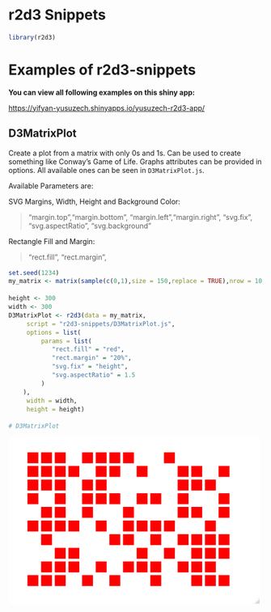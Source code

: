r2d3 Snippets
================

``` r
library(r2d3)
```

# Examples of r2d3-snippets

**You can view all following examples on this shiny app:**

<https://yifyan-yusuzech.shinyapps.io/yusuzech-r2d3-app/>

## D3MatrixPlot

Create a plot from a matrix with only 0s and 1s. Can be used to create
something like Conway’s Game of Life. Graphs attributes can be provided
in options. All available ones can be seen in `D3MatrixPlot.js`.

Available Parameters are:

SVG Margins, Width, Height and Background Color:

> “margin.top”,“margin.bottom”, “margin.left”,“margin.right”, “svg.fix”,
> “svg.aspectRatio”, “svg.background”

Rectangle Fill and Margin:

> “rect.fill”, “rect.margin”,

``` r
set.seed(1234)
my_matrix <- matrix(sample(c(0,1),size = 150,replace = TRUE),nrow = 10,ncol = 15)

height <- 300
width <- 300               
D3MatrixPlot <- r2d3(data = my_matrix,
     script = "r2d3-snippets/D3MatrixPlot.js",
     options = list(
         params = list(
            "rect.fill" = "red",
            "rect.margin" = "20%",
            "svg.fix" = "height",
            "svg.aspectRatio" = 1.5
         )
    ),
     width = width,
     height = height)

# D3MatrixPlot
```

![](d3-imgs/D3MatrixPlot.png)
